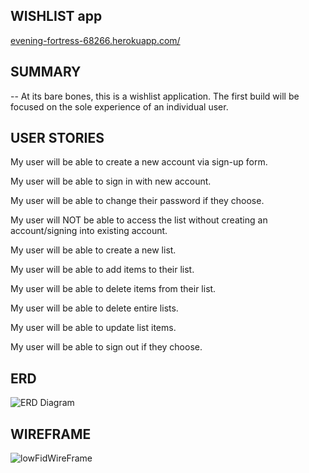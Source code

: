 ## WISHLIST app

[evening-fortress-68266.herokuapp.com/](url)

## SUMMARY

-- At its bare bones, this is a wishlist application. The first build will be focused on the sole experience of an individual user.

## USER STORIES

My user will be able to create a new account via sign-up form.

My user will be able to sign in with new account.

My user will be able to change their password if they choose.

My user will NOT be able to access the list without creating an account/signing into existing account.

My user will be able to create a new list.

My user will be able to add items to their list.

My user will be able to delete items from their list.

My user will be able to delete entire lists.

My user will be able to update list items.

My user will be able to sign out if they choose.


## ERD

![ERD Diagram](https://user-images.githubusercontent.com/15839929/117576574-7c3e6d80-b0b4-11eb-93cd-eea666723fe1.jpg)

## WIREFRAME

![lowFidWireFrame](https://user-images.githubusercontent.com/15839929/117576184-db02e780-b0b2-11eb-8a00-7a647bfaa9c0.png)
